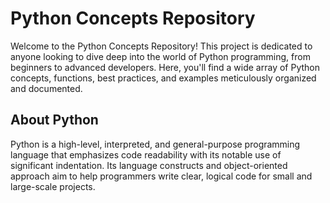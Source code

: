 # Python Concepts Repository
Welcome to the Python Concepts Repository! This project is dedicated to anyone looking to dive deep into the world of Python programming, from beginners to advanced developers. Here, you'll find a wide array of Python concepts, functions, best practices, and examples meticulously organized and documented.

## About Python
Python is a high-level, interpreted, and general-purpose programming language that emphasizes code readability with its notable use of significant indentation. Its language constructs and object-oriented approach aim to help programmers write clear, logical code for small and large-scale projects.